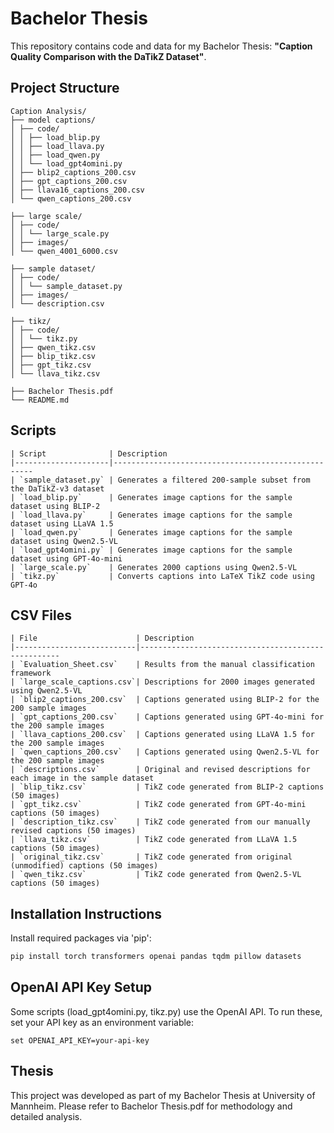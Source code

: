 # Bachelor Thesis
This repository contains code and data for my Bachelor Thesis:
**"Caption Quality Comparison with the DaTikZ Dataset"**.

## Project Structure
```
Caption Analysis/
├── model captions/
│ ├── code/
│ │ ├── load_blip.py
│ │ ├── load_llava.py
│ │ ├── load_qwen.py
│ │ └── load_gpt4omini.py
│ ├── blip2_captions_200.csv
│ ├── gpt_captions_200.csv
│ ├── llava16_captions_200.csv
│ └── qwen_captions_200.csv

├── large scale/
│ ├── code/
│ │ └── large_scale.py
│ ├── images/
│ └── qwen_4001_6000.csv

├── sample dataset/
│ ├── code/
│ │ └── sample_dataset.py
│ ├── images/
│ └── description.csv

├── tikz/
│ ├── code/
│ │ └── tikz.py
│ ├── qwen_tikz.csv
│ ├── blip_tikz.csv
│ ├── gpt_tikz.csv
│ └── llava_tikz.csv

├── Bachelor Thesis.pdf
└── README.md
```


## Scripts
```
| Script              | Description                                        
|---------------------|----------------------------------------------------
| `sample_dataset.py` | Generates a filtered 200-sample subset from the DaTikZ-v3 dataset              
| `load_blip.py`      | Generates image captions for the sample dataset using BLIP-2              
| `load_llava.py`     | Generates image captions for the sample dataset using LLaVA 1.5           
| `load_qwen.py`      | Generates image captions for the sample dataset using Qwen2.5-VL          
| `load_gpt4omini.py` | Generates image captions for the sample dataset using GPT-4o-mini         
| `large_scale.py`    | Generates 2000 captions using Qwen2.5-VL             
| `tikz.py`           | Converts captions into LaTeX TikZ code using GPT-4o     
```

## CSV Files
```
| File                      | Description                                        
|---------------------------|----------------------------------------------------
| `Evaluation_Sheet.csv`    | Results from the manual classification framework             
| `large_scale_captions.csv`| Descriptions for 2000 images generated using Qwen2.5-VL           
| `blip2_captions_200.csv`  | Captions generated using BLIP-2 for the 200 sample images        
| `gpt_captions_200.csv`    | Captions generated using GPT-4o-mini for the 200 sample images          
| `llava_captions_200.csv`  | Captions generated using LLaVA 1.5 for the 200 sample images      
| `qwen_captions_200.csv`   | Captions generated using Qwen2.5-VL for the 200 sample images              
| `descriptions.csv`        | Original and revised descriptions for each image in the sample dataset 
| `blip_tikz.csv`           | TikZ code generated from BLIP-2 captions (50 images)            
| `gpt_tikz.csv`            | TikZ code generated from GPT-4o-mini captions (50 images)        
| `description_tikz.csv`    | TikZ code generated from our manually revised captions (50 images)          
| `llava_tikz.csv`          | TikZ code generated from LLaVA 1.5 captions (50 images)       
| `original_tikz.csv`       | TikZ code generated from original (unmodified) captions (50 images)              
| `qwen_tikz.csv`           | TikZ code generated from Qwen2.5-VL captions (50 images)    
```

## Installation Instructions
Install required packages via 'pip':
```bash
pip install torch transformers openai pandas tqdm pillow datasets
```

## OpenAI API Key Setup
Some scripts (load_gpt4omini.py, tikz.py) use the OpenAI API. To run these, set your API key as an environment variable:
```
set OPENAI_API_KEY=your-api-key
```

## Thesis
This project was developed as part of my Bachelor Thesis at University of Mannheim. Please refer to Bachelor Thesis.pdf for methodology and detailed analysis.